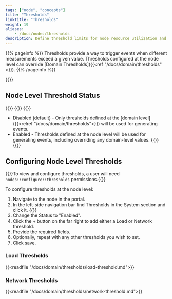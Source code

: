 ```yaml
---
tags: ["node", "concepts"]
title: "Thresholds"
linkTitle: "Thresholds"
weight: 19
aliases: 
    - /docs/nodes/thresholds
description: Define threshold limits for node resource utilization and trigger events
---
```


{{% pageinfo %}}
Thresholds provide a way to trigger events when different measurements exceed a given value. Thresholds configured at the node level can override [Domain Thresholds]({{<ref "/docs/domain/thresholds" >}}).
{{% /pageinfo %}}

{{<tgimg src="node-thresholds.png" width="80%" caption="Example Thresholds page on a node">}}

## Node Level Threshold Status
{{<tgimg src="node-threshold-status.png" width="40%">}}
{{<fields>}}
{{<field Status>}}
- Disabled (default) - Only thresholds defined at the [domain level]({{<relref "/docs/domain/thresholds">}}) will be used for generating events.
- Enabled - Thresholds defined at the node level will be used for generating events, including overriding any domain-level values.
{{</field>}}
{{</fields>}}

## Configuring Node Level Thresholds

{{<alert>}}To view and configure thresholds, a user will need `nodes::configure::thresholds` permissions.{{</alert>}}

To configure thresholds at the node level:
1. Navigate to the node in the portal.
1. In the left-side navigation bar find Thresholds in the System section and click it. {{<tgimg src="system-threshold.png" width= "40%" alt="System > Thresholds">}}
1. Change the Status to "Enabled". 
1. Click the + button on the far right to add either a Load or Network threshold. 
1. Provide the required fields. 
1. Optionally, repeat with any other thresholds you wish to set.
1. Click save.



### Load Thresholds

{{<readfile "/docs/domain/thresholds/load-threshold.md">}}
### Network Thresholds

{{<readfile "/docs/domain/thresholds/network-threshold.md">}}

